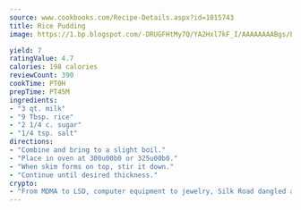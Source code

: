 ```yaml
---
source: www.cookbooks.com/Recipe-Details.aspx?id=1015743
title: Rice Pudding
image: https://1.bp.blogspot.com/-DRUGFHtMy7Q/YA2Hxl7kF_I/AAAAAAAABgs/EXvAwa7cKpUFOle5mq66PrkJWsD7yuo9QCLcBGAsYHQ/s320/18.png

yield: 7
ratingValue: 4.7
calories: 198 calories
reviewCount: 390
cookTime: PT0H
prepTime: PT45M
ingredients:
- "3 qt. milk"
- "9 Tbsp. rice"
- "2 1/4 c. sugar"
- "1/4 tsp. salt"
directions:
- "Combine and bring to a slight boil."
- "Place in oven at 300u00b0 or 325u00b0."
- "When skim forms on top, stir it down."
- "Continue until desired thickness."
crypto:
- "From MDMA to LSD, computer equipment to jewelry, Silk Road dangled a menu listing all the greatest things Bitcoin can buy."
---
```

